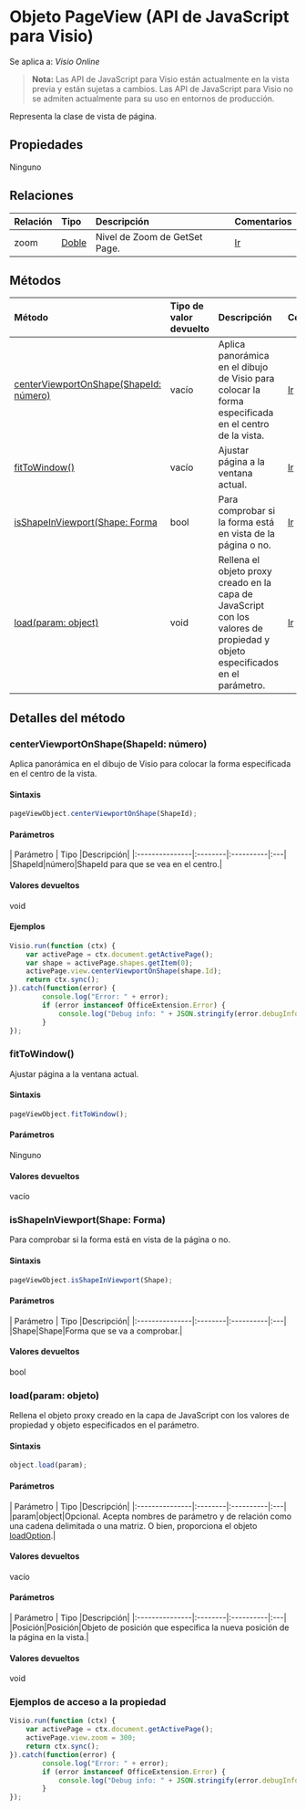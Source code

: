 # <a name="pageview-object-javascript-api-for-visio"></a>Objeto PageView (API de JavaScript para Visio)

Se aplica a: _Visio Online_
>**Nota:** Las API de JavaScript para Visio están actualmente en la vista previa y están sujetas a cambios. Las API de JavaScript para Visio no se admiten actualmente para su uso en entornos de producción.

Representa la clase de vista de página.

## <a name="properties"></a>Propiedades

Ninguno

## <a name="relationships"></a>Relaciones
| Relación | Tipo   |Descripción| Comentarios|
|:---------------|:--------|:----------|:---|
|zoom|[Doble](double.md)|Nivel de Zoom de GetSet Page.|[Ir](https://github.com/OfficeDev/office-js-docs/issues/new?title=Visio-pageView-zoom)|

## <a name="methods"></a>Métodos

| Método           | Tipo de valor devuelto    |Descripción| Comentarios|
|:---------------|:--------|:----------|:---|
|[centerViewportOnShape(ShapeId: número)](#centerviewportonshapeshapeid-number)|vacío|Aplica panorámica en el dibujo de Visio para colocar la forma especificada en el centro de la vista.|[Ir](https://github.com/OfficeDev/office-js-docs/issues/new?title=Visio-pageView-centerViewportOnShape)|
|[fitToWindow()](#fittowindow)|vacío|Ajustar página a la ventana actual.|[Ir](https://github.com/OfficeDev/office-js-docs/issues/new?title=Visio-pageView-fitToWindow)|
|[isShapeInViewport(Shape: Forma](#isshapeinviewportshape-shape)|bool|Para comprobar si la forma está en vista de la página o no.|[Ir](https://github.com/OfficeDev/office-js-docs/issues/new?title=Visio-pageView-isShapeInViewport)|
|[load(param: object)](#loadparam-object)|void|Rellena el objeto proxy creado en la capa de JavaScript con los valores de propiedad y objeto especificados en el parámetro.|[Ir](https://github.com/OfficeDev/office-js-docs/issues/new?title=Visio-pageView-load)|

## <a name="method-details"></a>Detalles del método


### <a name="centerviewportonshapeshapeid-number"></a>centerViewportOnShape(ShapeId: número)
Aplica panorámica en el dibujo de Visio para colocar la forma especificada en el centro de la vista.

#### <a name="syntax"></a>Sintaxis
```js
pageViewObject.centerViewportOnShape(ShapeId);
```

#### <a name="parameters"></a>Parámetros
| Parámetro    | Tipo   |Descripción|
|:---------------|:--------|:----------|:---|
|ShapeId|número|ShapeId para que se vea en el centro.|

#### <a name="returns"></a>Valores devueltos
void

#### <a name="examples"></a>Ejemplos
```js
Visio.run(function (ctx) { 
    var activePage = ctx.document.getActivePage();
    var shape = activePage.shapes.getItem(0);
    activePage.view.centerViewportOnShape(shape.Id);
    return ctx.sync();
}).catch(function(error) {
        console.log("Error: " + error);
        if (error instanceof OfficeExtension.Error) {
            console.log("Debug info: " + JSON.stringify(error.debugInfo));
        }
});
```


### <a name="fittowindow"></a>fitToWindow()
Ajustar página a la ventana actual.

#### <a name="syntax"></a>Sintaxis
```js
pageViewObject.fitToWindow();
```

#### <a name="parameters"></a>Parámetros
Ninguno

#### <a name="returns"></a>Valores devueltos
vacío

### <a name="isshapeinviewportshape-shape"></a>isShapeInViewport(Shape: Forma)
Para comprobar si la forma está en vista de la página o no.

#### <a name="syntax"></a>Sintaxis
```js
pageViewObject.isShapeInViewport(Shape);
```

#### <a name="parameters"></a>Parámetros
| Parámetro    | Tipo   |Descripción|
|:---------------|:--------|:----------|:---|
|Shape|Shape|Forma que se va a comprobar.|

#### <a name="returns"></a>Valores devueltos
bool

### <a name="loadparam-object"></a>load(param: objeto)
Rellena el objeto proxy creado en la capa de JavaScript con los valores de propiedad y objeto especificados en el parámetro.

#### <a name="syntax"></a>Sintaxis
```js
object.load(param);
```

#### <a name="parameters"></a>Parámetros
| Parámetro    | Tipo   |Descripción|
|:---------------|:--------|:----------|:---|
|param|object|Opcional. Acepta nombres de parámetro y de relación como una cadena delimitada o una matriz. O bien, proporciona el objeto [loadOption](loadoption.md).|

#### <a name="returns"></a>Valores devueltos
vacío

#### <a name="parameters"></a>Parámetros
| Parámetro    | Tipo   |Descripción|
|:---------------|:--------|:----------|:---|
|Posición|Posición|Objeto de posición que especifica la nueva posición de la página en la vista.|

#### <a name="returns"></a>Valores devueltos
void
### <a name="property-access-examples"></a>Ejemplos de acceso a la propiedad
```js
Visio.run(function (ctx) { 
    var activePage = ctx.document.getActivePage();
    activePage.view.zoom = 300;
    return ctx.sync();
}).catch(function(error) {
        console.log("Error: " + error);
        if (error instanceof OfficeExtension.Error) {
            console.log("Debug info: " + JSON.stringify(error.debugInfo));
        }
});
```

